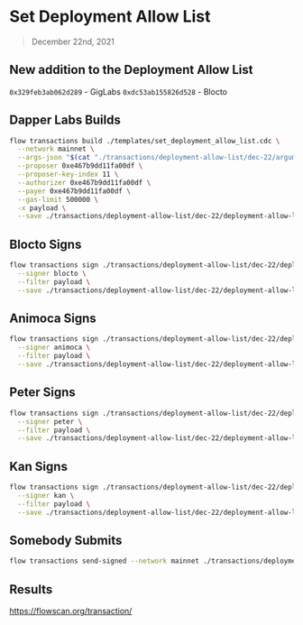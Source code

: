 # Set Deployment Allow List
> December 22nd, 2021

## New addition to the Deployment Allow List

`0x329feb3ab062d289` - GigLabs
`0xdc53ab155826d528` - Blocto

## Dapper Labs Builds

```sh
flow transactions build ./templates/set_deployment_allow_list.cdc \
  --network mainnet \
  --args-json "$(cat "./transactions/deployment-allow-list/dec-22/arguments.json")" \
  --proposer 0xe467b9dd11fa00df \
  --proposer-key-index 11 \
  --authorizer 0xe467b9dd11fa00df \
  --payer 0xe467b9dd11fa00df \
  --gas-limit 500000 \
  -x payload \
  --save ./transactions/deployment-allow-list/dec-22/deployment-allow-list-dec-22-unsigned.rlp
```

## Blocto Signs

```sh
flow transactions sign ./transactions/deployment-allow-list/dec-22/deployment-allow-list-dec-22-unsigned.rlp \
  --signer blocto \
  --filter payload \
  --save ./transactions/deployment-allow-list/dec-22/deployment-allow-list-dec-22-sig-1.rlp
```

## Animoca Signs

```sh
flow transactions sign ./transactions/deployment-allow-list/dec-22/deployment-allow-list-dec-22-sig-1.rlp \
  --signer animoca \
  --filter payload \
  --save ./transactions/deployment-allow-list/dec-22/deployment-allow-list-dec-22-sig-2.rlp
```

## Peter Signs

```sh
flow transactions sign ./transactions/deployment-allow-list/dec-22/deployment-allow-list-dec-22-sig-2.rlp \
  --signer peter \
  --filter payload \
  --save ./transactions/deployment-allow-list/dec-22/deployment-allow-list-dec-22-sig-3.rlp
```

## Kan Signs

```sh
flow transactions sign ./transactions/deployment-allow-list/dec-22/deployment-allow-list-dec-22-sig-3.rlp \
  --signer kan \
  --filter payload \
  --save ./transactions/deployment-allow-list/dec-22/deployment-allow-list-dec-22-sig-complete.rlp
```


## Somebody Submits

```sh
flow transactions send-signed --network mainnet ./transactions/deployment-allow-list/dec-22/deployment-allow-list-dec-22-sig-complete.rlp
```

## Results

https://flowscan.org/transaction/
